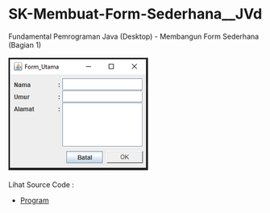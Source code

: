 # SK-Membuat-Form-Sederhana__JVd
Fundamental Pemrograman Java (Desktop) - Membangun Form Sederhana (Bagian 1)<br><br>
<img src="https://github.com/RizkyKhapidsyah/SK-Membuat-Form-Sederhana__JVd/blob/master/result/001.PNG"><br><br>
Lihat Source Code :<br>
- <a href="https://github.com/RizkyKhapidsyah/SK-Membuat-Form-Sederhana__JVd/blob/master/src/Form_Utama.java">Program</a>
